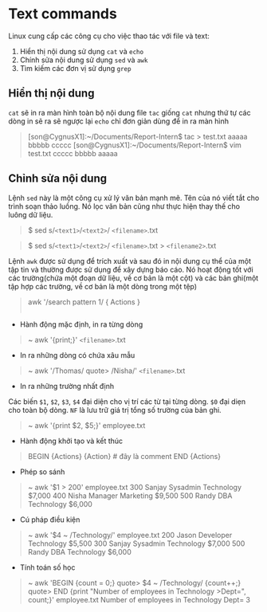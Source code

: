 # Text commands

Linux cung cấp các công cụ cho việc thao tác với file và text:
1. Hiển thị nội dung sử dụng `cat` và `echo`
2. Chính sửa nội dung sử dụng `sed` và `awk`
3. Tìm kiếm các đơn vị sử dụng `grep`

## Hiển thị nội dung

`cat` sẽ in ra màn hình toàn bộ nội dung file
`tac` giống `cat` nhưng thứ tự các dòng in sẽ ra sẽ ngược lại
`echo` chỉ đơn giản dùng để in ra màn hình

> [son@CygnusX1]:~/Documents/Report-Intern$ tac > test.txt
> aaaaa
> bbbbb
> ccccc
> [son@CygnusX1]:~/Documents/Report-Intern$ vim test.txt
> ccccc
> bbbbb
> aaaaa

## Chỉnh sửa nội dung

Lệnh `sed` này là một công cụ xử lý văn bản mạnh mẽ. Tên của nó viết tắt cho trình soạn thảo luồng. Nó lọc văn bản cũng như thực hiện thay thế cho luông dữ liệu.

> $ sed s/`<text1>`/`<text2>`/ `<filename>`.txt

> $ sed s/`<text1>`/`<text2>`/ `<filename>`.txt > `<filename2>`.txt

Lệnh `awk` được sử dụng để trích xuất và sau đó in nội dung cụ thể của một tập tin và thường được sử dụng để xây dựng báo cáo. Nó hoạt động tốt với các trường(chứa một đoạn dữ liệu, về cơ bản là một cột) và các bản ghi(một tập hợp các trường, về cơ bản là một dòng trong một tệp)

> awk '/search pattern 1/ { Actions } 
> ````````/search patten 2/ {Action}' <filename>.txt

* Hành động mặc định, in ra từng dòng

>~ awk '{print;}' `<filename>`.txt

* In ra những dòng có chứa xâu mẫu

>~ awk '/Thomas/
>quote> /Nisha/' `<filename>`.txt

* In ra những trường nhất định

Các biến `$1`, `$2`, `$3`, `$4` đại diện cho vị trí các từ tại từng dòng. `$0` đại diẹn cho toàn bộ dòng. `NF` là lưu trữ giá trị tổng số trường của bản ghi.

>~ awk '{print $2, $5;}' employee.txt

* Hành động khởi tạo và kết thúc

>BEGIN {Actions}
>{Action} # đây là comment
>END {Actions}

* Phép so sánh

>~ awk '$1 > 200' employee.txt 
300  Sanjay  Sysadmin   Technology  $7,000
400  Nisha   Manager    Marketing   $9,500
500  Randy   DBA        Technology  $6,000

* Cú pháp điều kiện

>~ awk '$4 ~ /Technology/' employee.txt 
200  Jason   Developer  Technology  $5,500
300  Sanjay  Sysadmin   Technology  $7,000
500  Randy   DBA        Technology  $6,000

* Tính toán số học

>~ awk 'BEGIN {count = 0;}
>quote> $4 ~ /Technology/ {count++;}
>quote> END {print "Number of employees in Technology >Dept=", count;}' employee.txt
>Number of employees in Technology Dept= 3
    
